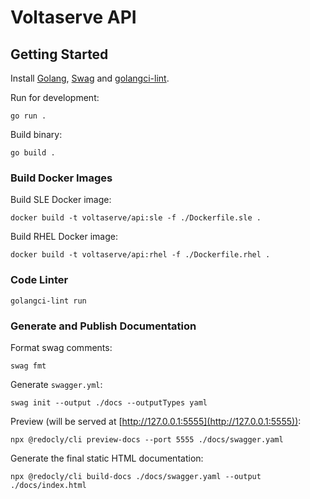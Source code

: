 # Voltaserve API

## Getting Started

Install [Golang](https://go.dev/doc/install), [Swag](https://github.com/swaggo/swag) and [golangci-lint](https://golangci-lint.run/usage/install).

Run for development:

```shell
go run .
```

Build binary:

```shell
go build .
```

### Build Docker Images

Build SLE Docker image:

```shell
docker build -t voltaserve/api:sle -f ./Dockerfile.sle .
```

Build RHEL Docker image:

```shell
docker build -t voltaserve/api:rhel -f ./Dockerfile.rhel .
```

### Code Linter

```shell
golangci-lint run
```

### Generate and Publish Documentation

Format swag comments:

```shell
swag fmt
```

Generate `swagger.yml`:

```shell
swag init --output ./docs --outputTypes yaml
```

Preview (will be served at [http://127.0.0.1:5555](http://127.0.0.1:5555)):

```shell
npx @redocly/cli preview-docs --port 5555 ./docs/swagger.yaml
```

Generate the final static HTML documentation:

```shell
npx @redocly/cli build-docs ./docs/swagger.yaml --output ./docs/index.html
```
